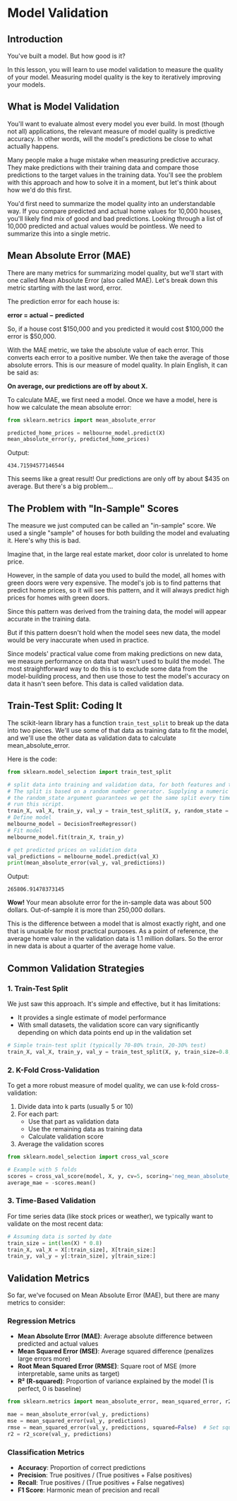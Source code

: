 # **Model Validation**

## **Introduction**
You've built a model. But how good is it?

In this lesson, you will learn to use model validation to measure the quality of your model. Measuring model quality is the key to iteratively improving your models.

## **What is Model Validation**
You'll want to evaluate almost every model you ever build. In most (though not all) applications, the relevant measure of model quality is predictive accuracy. In other words, will the model's predictions be close to what actually happens.

Many people make a huge mistake when measuring predictive accuracy. They make predictions with their training data and compare those predictions to the target values in the training data. You'll see the problem with this approach and how to solve it in a moment, but let's think about how we'd do this first.

You'd first need to summarize the model quality into an understandable way. If you compare predicted and actual home values for 10,000 houses, you'll likely find mix of good and bad predictions. Looking through a list of 10,000 predicted and actual values would be pointless. We need to summarize this into a single metric.

## **Mean Absolute Error (MAE)**
There are many metrics for summarizing model quality, but we'll start with one called Mean Absolute Error (also called MAE). Let's break down this metric starting with the last word, error.

The prediction error for each house is:

**error = actual − predicted**

So, if a house cost $150,000 and you predicted it would cost $100,000 the error is $50,000.

With the MAE metric, we take the absolute value of each error. This converts each error to a positive number. We then take the average of those absolute errors. This is our measure of model quality. In plain English, it can be said as:

**On average, our predictions are off by about X.**

To calculate MAE, we first need a model. Once we have a model, here is how we calculate the mean absolute error:

```python
from sklearn.metrics import mean_absolute_error

predicted_home_prices = melbourne_model.predict(X)
mean_absolute_error(y, predicted_home_prices)
```

Output:
```
434.71594577146544
```

This seems like a great result! Our predictions are only off by about $435 on average. But there's a big problem...

## **The Problem with "In-Sample" Scores**
The measure we just computed can be called an "in-sample" score. We used a single "sample" of houses for both building the model and evaluating it. Here's why this is bad.

Imagine that, in the large real estate market, door color is unrelated to home price.

However, in the sample of data you used to build the model, all homes with green doors were very expensive. The model's job is to find patterns that predict home prices, so it will see this pattern, and it will always predict high prices for homes with green doors.

Since this pattern was derived from the training data, the model will appear accurate in the training data.

But if this pattern doesn't hold when the model sees new data, the model would be very inaccurate when used in practice.

Since models' practical value come from making predictions on new data, we measure performance on data that wasn't used to build the model. The most straightforward way to do this is to exclude some data from the model-building process, and then use those to test the model's accuracy on data it hasn't seen before. This data is called validation data.



## **Train-Test Split: Coding It**
The scikit-learn library has a function `train_test_split` to break up the data into two pieces. We'll use some of that data as training data to fit the model, and we'll use the other data as validation data to calculate mean_absolute_error.

Here is the code:

```python
from sklearn.model_selection import train_test_split

# split data into training and validation data, for both features and target
# The split is based on a random number generator. Supplying a numeric value to
# the random_state argument guarantees we get the same split every time we
# run this script.
train_X, val_X, train_y, val_y = train_test_split(X, y, random_state = 0)
# Define model
melbourne_model = DecisionTreeRegressor()
# Fit model
melbourne_model.fit(train_X, train_y)

# get predicted prices on validation data
val_predictions = melbourne_model.predict(val_X)
print(mean_absolute_error(val_y, val_predictions))
```

Output:
```
265806.91478373145
```

**Wow!** Your mean absolute error for the in-sample data was about 500 dollars. Out-of-sample it is more than 250,000 dollars.

This is the difference between a model that is almost exactly right, and one that is unusable for most practical purposes. As a point of reference, the average home value in the validation data is 1.1 million dollars. So the error in new data is about a quarter of the average home value.

## **Common Validation Strategies**

### **1. Train-Test Split**
We just saw this approach. It's simple and effective, but it has limitations:
- It provides a single estimate of model performance
- With small datasets, the validation score can vary significantly depending on which data points end up in the validation set

```python
# Simple train-test split (typically 70-80% train, 20-30% test)
train_X, val_X, train_y, val_y = train_test_split(X, y, train_size=0.8, random_state=0)
```

### **2. K-Fold Cross-Validation**
To get a more robust measure of model quality, we can use k-fold cross-validation:
1. Divide data into k parts (usually 5 or 10)
2. For each part:
   - Use that part as validation data
   - Use the remaining data as training data
   - Calculate validation score
3. Average the validation scores

```python
from sklearn.model_selection import cross_val_score

# Example with 5 folds
scores = cross_val_score(model, X, y, cv=5, scoring='neg_mean_absolute_error')
average_mae = -scores.mean()
```

### **3. Time-Based Validation**
For time series data (like stock prices or weather), we typically want to validate on the most recent data:

```python
# Assuming data is sorted by date
train_size = int(len(X) * 0.8)
train_X, val_X = X[:train_size], X[train_size:]
train_y, val_y = y[:train_size], y[train_size:]
```

## **Validation Metrics**
So far, we've focused on Mean Absolute Error (MAE), but there are many metrics to consider:

### **Regression Metrics**
- **Mean Absolute Error (MAE)**: Average absolute difference between predicted and actual values
- **Mean Squared Error (MSE)**: Average squared difference (penalizes large errors more)
- **Root Mean Squared Error (RMSE)**: Square root of MSE (more interpretable, same units as target)
- **R² (R-squared)**: Proportion of variance explained by the model (1 is perfect, 0 is baseline)

```python
from sklearn.metrics import mean_absolute_error, mean_squared_error, r2_score

mae = mean_absolute_error(val_y, predictions)
mse = mean_squared_error(val_y, predictions)
rmse = mean_squared_error(val_y, predictions, squared=False)  # Set squared=False for RMSE
r2 = r2_score(val_y, predictions)
```

### **Classification Metrics**
- **Accuracy**: Proportion of correct predictions
- **Precision**: True positives / (True positives + False positives)
- **Recall**: True positives / (True positives + False negatives)
- **F1 Score**: Harmonic mean of precision and recall

